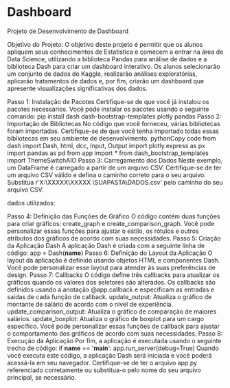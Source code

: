 # Dashboard
Projeto de Desenvolvimento de Dashboard

Objetivo do Projeto:
O objetivo deste projeto é permitir que os alunos apliquem seus conhecimentos de Estatística e comecem a entrar na área de Data Science, utilizando a biblioteca Pandas para análise de dados e a biblioteca Dash para criar um dashboard interativo. Os alunos selecionarão um conjunto de dados do Kaggle, realizarão análises exploratórias, aplicarão tratamentos de dados e, por fim, criarão um dashboard que apresente visualizações significativas dos dados.

Passo 1: Instalação de Pacotes
Certifique-se de que você já instalou os pacotes necessários. Você pode instalar os pacotes usando o seguinte comando:
pip install dash dash-bootstrap-templates plotly pandas
Passo 2: Importação de Bibliotecas
No código que você forneceu, várias bibliotecas foram importadas. Certifique-se de que você tenha importado todas essas bibliotecas em seu ambiente de desenvolvimento.
pythonCopy code
from dash import Dash, html, dcc, Input, Output import plotly.express as px import pandas as pd from app import * from dash_bootstrap_templates import ThemeSwitchAIO 
Passo 3: Carregamento dos Dados
Neste exemplo, um DataFrame é carregado a partir de um arquivo CSV. Certifique-se de ter um arquivo CSV válido e defina o caminho correto para o seu arquivo. Substitua r'X:\XXXXX\XXXXX \SUAPASTA\DADOS.csv' pelo caminho do seu arquivo CSV.

dados utilizados:


Passo 4: Definição das Funções de Gráfico
O código contém duas funções para criar gráficos: create_graph e create_comparison_graph. Você pode personalizar essas funções para ajustar o estilo, os rótulos e outros atributos dos gráficos de acordo com suas necessidades.
Passo 5: Criação da Aplicação Dash
A aplicação Dash é criada com a seguinte linha de código:
app = Dash(__name__) 
Passo 6: Definição do Layout da Aplicação
O layout da aplicação é definido usando objetos HTML e componentes Dash. Você pode personalizar esse layout para atender às suas preferências de design.
Passo 7: Callbacks
O código define três callbacks para atualizar os gráficos quando os valores dos seletores são alterados. Os callbacks são definidos usando a anotação @app.callback e especificam as entradas e saídas de cada função de callback.
update_output: Atualiza o gráfico de montante de salário de acordo com o nível de experiência.
update_comparison_output: Atualiza o gráfico de comparação de maiores salários.
update_boxplot: Atualiza o gráfico de boxplot para um cargo específico.
Você pode personalizar essas funções de callback para ajustar o comportamento dos gráficos de acordo com suas necessidades.
Passo 8: Execução da Aplicação
Por fim, a aplicação é executada usando o seguinte trecho de código:
if __name__ == '__main__': app.run_server(debug=True) 
Quando você executa este código, a aplicação Dash será iniciada e você poderá acessá-la em seu navegador. Certifique-se de ter o arquivo app.py referenciado corretamente ou substitua-o pelo nome do seu arquivo principal, se necessário.
